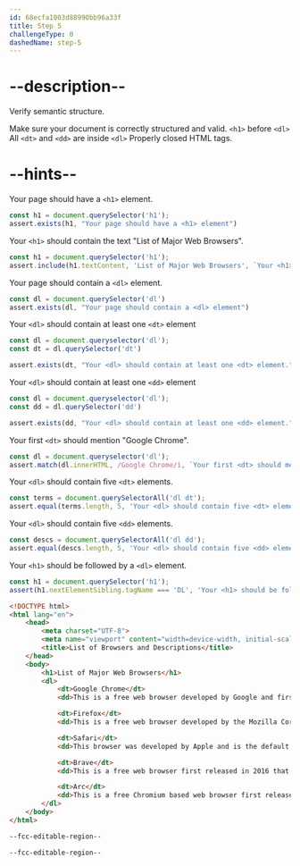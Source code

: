 ```yaml
---
id: 68ecfa1003d88990bb96a33f
title: Step 5
challengeType: 0
dashedName: step-5
---
```


# --description--
Verify semantic structure.

Make sure your document is correctly structured and valid. 
`<h1>` before `<dl>`
All `<dt>` and `<dd>` are inside `<dl>`
Properly closed HTML tags.

# --hints--

Your page should have a `<h1>` element.

```js
const h1 = document.querySelector('h1');
assert.exists(h1, "Your page should have a <h1> element")
```

Your `<h1>` should contain the text "List of Major Web Browsers".

```js
const h1 = document.querySelector('h1');
assert.include(h1.textContent, 'List of Major Web Browsers', `Your <h1> should contain the text "List of Major Web Browsers".`);
```

Your page should contain a `<dl>` element.

```js
const dl = document.querySelector('dl')
assert.exists(dl, "Your page should contain a <dl> element")
```

Your `<dl>` should contain at least one `<dt>` element

```js
const dl = document.queryselector('dl');
const dt = dl.querySelector('dt')

assert.exists(dt, "Your <dl> should contain at least one <dt> element.")
```

Your `<dl>` should contain at least one `<dd>` element

```js
const dl = document.queryselector('dl');
const dd = dl.querySelector('dd')

assert.exists(dd, "Your <dl> should contain at least one <dd> element.")
```

Your first `<dt>` should mention "Google Chrome".

```js
const dl = document.queryselector('dl');
assert.match(dl.innerHTML, /Google Chrome/i, `Your first <dt> should mention "Google Chrome".`)
```

Your `<dl>` should contain five `<dt>` elements.

```js
const terms = document.querySelectorAll('dl dt');
assert.equal(terms.length, 5, 'Your <dl> should contain five <dt> elements.');
```

Your `<dl>` should contain five `<dd>` elements.

```js
const descs = document.querySelectorAll('dl dd');
assert.equal(descs.length, 5, 'Your <dl> should contain five <dd> elements.');
```

Your `<h1>` should be followed by a `<dl>` element.

```js
const h1 = document.querySelector('h1');
assert(h1.nextElementSibling.tagName === 'DL', 'Your <h1> should be followed by a <dl> element.');
```


```html
<!DOCTYPE html> 
<html lang="en"> 
    <head> 
        <meta charset="UTF-8"> 
        <meta name="viewport" content="width=device-width, initial-scale=1.0"> 
        <title>List of Browsers and Descriptions</title> 
    </head> 
    <body> 
        <h1>List of Major Web Browsers</h1> 
        <dl>
            <dt>Google Chrome</dt>
            <dd>This is a free web browser developed by Google and first released in 2008.</dd>

            <dt>Firefox</dt>
            <dd>This is a free web browser developed by the Mozilla Corporation and first created in 2004.</dd>

            <dt>Safari</dt>
            <dd>This browser was developed by Apple and is the default browser for iPhone, iPad and Mac devices.</dd>

            <dt>Brave</dt>
            <dd>This is a free web browser first released in 2016 that is based on the Chromium web browser.</dd>

            <dt>Arc</dt>
            <dd>This is a free Chromium based web browser first released in 2023 by The Browser Company.</dd>
        </dl>  
    </body> 
</html>

--fcc-editable-region--

--fcc-editable-region--

```

